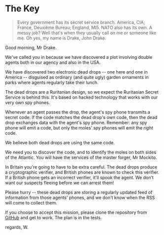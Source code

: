 # The Key

> Every government has its secret service branch. America, CIA; France, Deuxième Bureau;   England, MI5. NATO also has its own. A messy job? Well that's when they usually call on me or someone like me. Oh yes, my name is Drake, John Drake.

Good morning, Mr Drake.

We've called you in because we have discovered a plot involving double agents both in our agency and also in the USA.  

We have discovered two electronic dead drops -- one here and one in America -- disguised as ordinary (and quite ugly) garden ornaments in parks where agents regularly take their lunch.

The dead drops are a Ruritanian design, so we expect the Ruritanian Secret Service is behind this. It's based on hacked technology that works with our very own spy phones.

Whenever an agent passes the drop, the agent's spy phone transmits a secret code. If the code matches the dead drop's own code, then the dead drop exchanges data with the agent's spy phone. Remember: any spy phone will emit a code, but only the moles' spy phones will emit the *right* code.

We believe both dead drops are using the same code. 

We need you to discover the code, and to identify the moles on both sides of the Atlantic. You will have the services of the master forger, Mr Mockito. 

In Britain you're going to have to be extra careful. The dead drops produce a cryptographic verifier, and British phones are known to check this verifier. If a British phone gets an incorrect verifier, it'll spook the agent. We don't want our suspects fleeing before we can arrest them! 

Please hurry -- these dead drops are storing a regularly updated feed of information from those agents' phones, and we don't know when the RSS will come to collect them.

If you choose to accept this mission, please clone the repository from [GitHub](http://github.com/wbillingsley/tutorial-thekey-mock-public.git) and get to work.
The plan is in the tests.

regards,
W.





